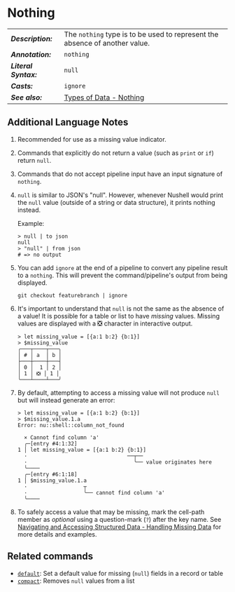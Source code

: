 # Nothing

|                       |                                                                             |
| --------------------- | --------------------------------------------------------------------------- |
| **_Description:_**    | The `nothing` type is to be used to represent the absence of another value. |
| **_Annotation:_**     | `nothing`                                                                   |
| **_Literal Syntax:_** | `null`                                                                      |
| **_Casts:_**          | `ignore`                                                                    |
| **_See also:_**       | [Types of Data - Nothing](/book/types_of_data.md#nothing-null)              |

## Additional Language Notes

1. Recommended for use as a missing value indicator.
1. Commands that explicitly do not return a value (such as `print` or `if`) return `null`.
1. Commands that do not accept pipeline input have an input signature of `nothing`.

1. `null` is similar to JSON's "null". However, whenever Nushell would print the `null` value (outside of a string or data structure), it prints nothing instead.

   Example:

   ```nu
   > null | to json
   null
   > "null" | from json
   # => no output
   ```

1. You can add `ignore` at the end of a pipeline to convert any pipeline result to a `nothing`. This will prevent the command/pipeline's output from being displayed.

   ```nu
   git checkout featurebranch | ignore
   ```

1. It's important to understand that `null` is not the same as the absence of a value! It is possible for a table or list to have _missing_ values. Missing values are displayed with a ❎ character in interactive output.

   ```nu
   > let missing_value = [{a:1 b:2} {b:1}]
   > $missing_value
   ╭───┬────┬───╮
   │ # │ a  │ b │
   ├───┼────┼───┤
   │ 0 │  1 │ 2 │
   │ 1 │ ❎ │ 1 │
   ╰───┴────┴───╯
   ```

1. By default, attempting to access a missing value will not produce `null` but will instead generate an error:

   ```nu
   > let missing_value = [{a:1 b:2} {b:1}]
   > $missing_value.1.a
   Error: nu::shell::column_not_found

     × Cannot find column 'a'
     ╭─[entry #4:1:32]
   1 │ let missing_value = [{a:1 b:2} {b:1}]
     ·                                ──┬──
     ·                                  ╰── value originates here
     ╰────
     ╭─[entry #6:1:18]
   1 │ $missing_value.1.a
     ·                  ┬
     ·                  ╰── cannot find column 'a'
     ╰────
   ```

1. To safely access a value that may be missing, mark the cell-path member as _optional_ using a question-mark (`?`) after the key name.
   See [Navigating and Accessing Structured Data - Handling Missing Data](/book/navigating_structured_data.html#handling-missing-data) for more details and examples.

## Related commands

- [`default`](/commands/docs/default.html): Set a default value for missing (`null`) fields in a record or table
- [`compact`](/commands/docs/compact.html): Removes `null` values from a list

